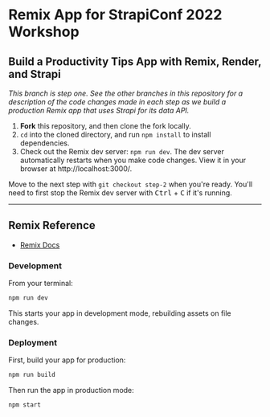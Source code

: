 # Remix App for StrapiConf 2022 Workshop
## Build a Productivity Tips App with Remix, Render, and Strapi

*This branch is step one. See the other branches in this repository for a description of the code changes made in each step as we build a production Remix app that uses Strapi for its data API.*

1. **Fork** this repository, and then clone the fork locally.
2. `cd` into the cloned directory, and run `npm install` to install dependencies.
3. Check out the Remix dev server: `npm run dev`. The dev server automatically restarts when you make code changes. View it in your browser at http://localhost:3000/.

Move to the next step with `git checkout step-2` when you're ready. You'll need to first stop the Remix dev server with <kbd>Ctrl</kbd> + <kbd>C</kbd> if it's running.

---

## Remix Reference

- [Remix Docs](https://remix.run/docs)

### Development

From your terminal:

```sh
npm run dev
```

This starts your app in development mode, rebuilding assets on file changes.

### Deployment

First, build your app for production:

```sh
npm run build
```

Then run the app in production mode:

```sh
npm start
```
